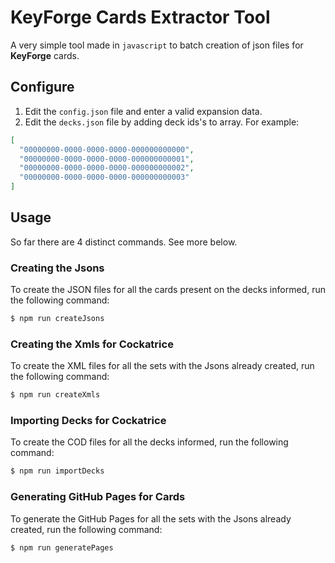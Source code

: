 # KeyForge Cards Extractor Tool

A very simple tool made in `javascript` to batch creation of json files for **KeyForge** cards.

## Configure

1.  Edit the `config.json` file and enter a valid expansion data.
2.  Edit the `decks.json` file by adding deck ids's to array. For example:

```json
[
  "00000000-0000-0000-0000-000000000000",
  "00000000-0000-0000-0000-000000000001",
  "00000000-0000-0000-0000-000000000002",
  "00000000-0000-0000-0000-000000000003"
]
```

## Usage

So far there are 4 distinct commands. See more below.

### Creating the Jsons

To create the JSON files for all the cards present on the decks informed, run the following command:

```bash
$ npm run createJsons
```

### Creating the Xmls for Cockatrice

To create the XML files for all the sets with the Jsons already created, run the following command:

```bash
$ npm run createXmls
```

### Importing Decks for Cockatrice

To create the COD files for all the decks informed, run the following command:

```bash
$ npm run importDecks
```

### Generating GitHub Pages for Cards

To generate the GitHub Pages for all the sets with the Jsons already created, run the following command:

```bash
$ npm run generatePages
```
